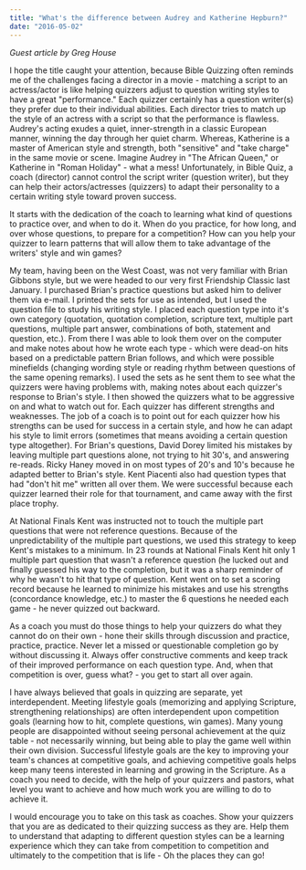 ```yaml
---
title: "What's the difference between Audrey and Katherine Hepburn?"
date: "2016-05-02"
---
```


_Guest article by Greg House_

I hope the title caught your attention, because Bible Quizzing often reminds me of the challenges facing a director in a movie - matching a script to an actress/actor is like helping quizzers adjust to question writing styles to have a great "performance." Each quizzer certainly has a question writer(s) they prefer due to their individual abilities. Each director tries to match up the style of an actress with a script so that the performance is flawless. Audrey's acting exudes a quiet, inner-strength in a classic European manner, winning the day through her quiet charm. Whereas, Katherine is a master of American style and strength, both "sensitive" and "take charge" in the same movie or scene. Imagine Audrey in "The African Queen," or Katherine in "Roman Holiday" - what a mess! Unfortunately, in Bible Quiz, a coach (director) cannot control the script writer (question writer), but they can help their actors/actresses (quizzers) to adapt their personality to a certain writing style toward proven success.

It starts with the dedication of the coach to learning what kind of questions to practice over, and when to do it. When do you practice, for how long, and over whose questions, to prepare for a competition? How can you help your quizzer to learn patterns that will allow them to take advantage of the writers' style and win games?

My team, having been on the West Coast, was not very familiar with Brian Gibbons style, but we were headed to our very first Friendship Classic last January. I purchased Brian's practice questions but asked him to deliver them via e-mail. I printed the sets for use as intended, but I used the question file to study his writing style. I placed each question type into it's own category (quotation, quotation completion, scripture text, multiple part questions, multiple part answer, combinations of both, statement and question, etc.). From there I was able to look them over on the computer and make notes about how he wrote each type - which were dead-on hits based on a predictable pattern Brian follows, and which were possible minefields (changing wording style or reading rhythm between questions of the same opening remarks). I used the sets as he sent them to see what the quizzers were having problems with, making notes about each quizzer's response to Brian's style. I then showed the quizzers what to be aggressive on and what to watch out for. Each quizzer has different strengths and weaknesses. The job of a coach is to point out for each quizzer how his strengths can be used for success in a certain style, and how he can adapt his style to limit errors (sometimes that means avoiding a certain question type altogether). For Brian's questions, David Dorey limited his mistakes by leaving multiple part questions alone, not trying to hit 30's, and answering re-reads. Ricky Haney moved in on most types of 20's and 10's because he adapted better to Brian's style. Kent Piacenti also had question types that had "don't hit me" written all over them. We were successful because each quizzer learned their role for that tournament, and came away with the first place trophy.

At National Finals Kent was instructed not to touch the multiple part questions that were not reference questions. Because of the unpredictability of the multiple part questions, we used this strategy to keep Kent's mistakes to a minimum. In 23 rounds at National Finals Kent hit only 1 multiple part question that wasn't a reference question (he lucked out and finally guessed his way to the completion, but it was a sharp reminder of why he wasn't to hit that type of question. Kent went on to set a scoring record because he learned to minimize his mistakes and use his strengths (concordance knowledge, etc.) to master the 6 questions he needed each game - he never quizzed out backward.

As a coach you must do those things to help your quizzers do what they cannot do on their own - hone their skills through discussion and practice, practice, practice. Never let a missed or questionable completion go by without discussing it. Always offer constructive comments and keep track of their improved performance on each question type. And, when that competition is over, guess what? - you get to start all over again.

I have always believed that goals in quizzing are separate, yet interdependent. Meeting lifestyle goals (memorizing and applying Scripture, strengthening relationships) are often interdependent upon competition goals (learning how to hit, complete questions, win games). Many young people are disappointed without seeing personal achievement at the quiz table - not necessarily winning, but being able to play the game well within their own division. Successful lifestyle goals are the key to improving your team's chances at competitive goals, and achieving competitive goals helps keep many teens interested in learning and growing in the Scripture. As a coach you need to decide, with the help of your quizzers and pastors, what level you want to achieve and how much work you are willing to do to achieve it.

I would encourage you to take on this task as coaches. Show your quizzers that you are as dedicated to their quizzing success as they are. Help them to understand that adapting to different question styles can be a learning experience which they can take from competition to competition and ultimately to the competition that is life - Oh the places they can go!
